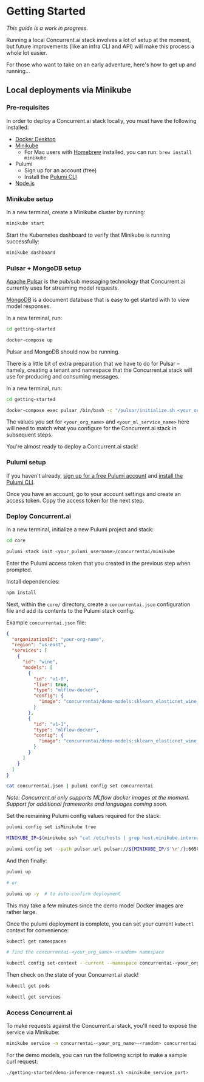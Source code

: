 # Getting Started

_This guide is a work in progress._

Running a local Concurrent.ai stack involves a lot of setup at the moment, but future improvements (like an infra CLI and API) will make this process a whole lot easier.

For those who want to take on an early adventure, here's how to get up and running...

## Local deployments via Minikube

### Pre-requisites

In order to deploy a Concurrent.ai stack locally, you must have the following installed:
- [Docker Desktop](https://www.docker.com/products/docker-desktop)
- [Minikube](https://kubernetes.io/docs/tasks/tools/install-minikube/)
  - For Mac users with [Homebrew](https://brew.sh/) installed, you can run: `brew install minikube`
- Pulumi
  - Sign up for an account (free)
  - Install the [Pulumi CLI](https://www.pulumi.com/docs/reference/cli/)
- [Node.js](https://nodejs.org/en/)

### Minikube setup

In a new terminal, create a Minikube cluster by running:
```bash
minikube start
```

Start the Kubernetes dashboard to verify that Minikube is running successfully:
```bash
minikube dashboard
```

### Pulsar + MongoDB setup

[Apache Pulsar](https://pulsar.apache.org/) is the pub/sub messaging technology that Concurrent.ai currently uses for streaming model requests.

[MongoDB](https://www.mongodb.com/) is a document database that is easy to get started with to view model responses.

In a new terminal, run:
```bash
cd getting-started

docker-compose up
```

Pulsar and MongoDB should now be running.

There is a little bit of extra preparation that we have to do for Pulsar – namely, creating a tenant and namespace that the Concurrent.ai stack will use for producing and consuming messages.

In a new terminal, run:
```bash
cd getting-started

docker-compose exec pulsar /bin/bash -c "/pulsar/initialize.sh <your_org_name> <your_ml_service-name>"
```

The values you set for `<your_org_name>` and `<your_ml_service_name>` here will need to match what you configure for the Concurrent.ai stack in subsequent steps.

You're almost ready to deploy a Concurrent.ai stack!

### Pulumi setup

If you haven't already, [sign up for a free Pulumi account](https://app.pulumi.com/signup) and [install the Pulumi CLI](https://www.pulumi.com/docs/get-started/install/).

Once you have an account, go to your account settings and create an access token. Copy the access token for the next step.

### Deploy Concurrent.ai

In a new terminal, initialize a new Pulumi project and stack:
```bash
cd core

pulumi stack init <your_pulumi_username>/concurrentai/minikube
```
Enter the Pulumi access token that you created in the previous step when prompted.

Install dependencies:
```bash
npm install
```

Next, within the `core/` directory, create a `concurrentai.json` configuration file and add its contents to the Pulumi stack config.

Example `concurrentai.json` file:
```json
{
  "organizationId": "your-org-name",
  "region": "us-east",
  "services": [
    {
      "id": "wine",
      "models": [
        {
          "id": "v1-0",
          "live": true,
          "type": "mlflow-docker",
          "config": {
            "image": "concurrentai/demo-models:sklearn_elasticnet_wine_v1.0"
          }
        },
        {
          "id": "v1-1",
          "type": "mlflow-docker",
          "config": {
            "image": "concurrentai/demo-models:sklearn_elasticnet_wine_v1.1"
          }
        }
      ]
    }
  ]
}
```

```bash
cat concurrentai.json | pulumi config set concurrentai
```

_Note: Concurrent.ai only supports MLflow docker images at the moment. Support for additional frameworks and languages coming soon._

Set the remaining Pulumi config values required for the stack:
```bash
pulumi config set isMinikube true
```

```bash
MINIKUBE_IP=$(minikube ssh "cat /etc/hosts | grep host.minikube.internal | cut -d$'\t' -f1")

pulumi config set --path pulsar.url pulsar://${MINIKUBE_IP/$'\r'/}:6650
```

And then finally:
```bash
pulumi up

# or

pulumi up -y  # to auto-confirm deployment
```

This may take a few minutes since the demo model Docker images are rather large.

Once the pulumi deployment is complete, you can set your current `kubectl` context for convenience:
```bash
kubectl get namespaces

# find the concurrentai-<your_org_name>-<random> namespace

kubectl config set-context --current --namespace concurrentai-<your_org_name>-<random>
```

Then check on the state of your Concurrent.ai stack!
```bash
kubectl get pods

kubectl get services
```

### Access Concurrent.ai

To make requests against the Concurrent.ai stack, you'll need to expose the service via Minikube:
```bash
minikube service -n concurrentai-<your_org_name>-<random> concurrentai-gateway --url
```

For the demo models, you can run the following script to make a sample curl request:
```bash
./getting-started/demo-inference-request.sh <minikube_service_port>
```
